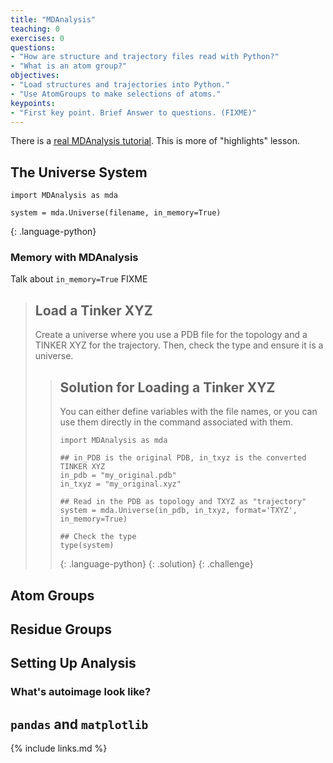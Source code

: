 ```yaml
---
title: "MDAnalysis"
teaching: 0
exercises: 0
questions:
- "How are structure and trajectory files read with Python?"
- "What is an atom group?"
objectives:
- "Load structures and trajectories into Python."
- "Use AtomGroups to make selections of atoms."
keypoints:
- "First key point. Brief Answer to questions. (FIXME)"
---
```


There is a
[real MDAnalysis tutorial](https://www.mdanalysis.org/MDAnalysisTutorial/index.html).
This is more of "highlights" lesson.

## The Universe System

<!-- - Example with different types of files (PDB, XYZ, TXYZ, Prmtop/Inpcrd) -->

~~~
import MDAnalysis as mda

system = mda.Universe(filename, in_memory=True)
~~~
{: .language-python}

### Memory with MDAnalysis

Talk about `in_memory=True` FIXME

> ## Load a Tinker XYZ
>
> Create a universe where you use a PDB file for the topology and a TINKER XYZ
> for the trajectory. Then, check the type and ensure it is a universe.
>
> > ## Solution for Loading a Tinker XYZ
> >
> > You can either define variables with the file names, or you can use them
> > directly in the command associated with them.
> >
> > ~~~
> > import MDAnalysis as mda
> >
> > ## in_PDB is the original PDB, in_txyz is the converted TINKER XYZ
> > in_pdb = "my_original.pdb"
> > in_txyz = "my_original.xyz"
> >
> > ## Read in the PDB as topology and TXYZ as "trajectory"
> > system = mda.Universe(in_pdb, in_txyz, format='TXYZ', in_memory=True)
> >
> > ## Check the type
> > type(system)
> > ~~~
> > {: .language-python}
> {: .solution}
{: .challenge}

## Atom Groups

## Residue Groups

## Setting Up Analysis

### What's autoimage look like?

## `pandas` and `matplotlib`


{% include links.md %}
